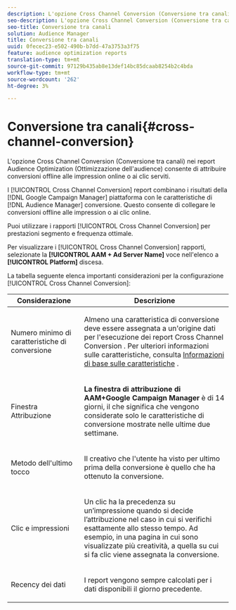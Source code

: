 ```yaml
---
description: L'opzione Cross Channel Conversion (Conversione tra canali) nei report Audience Optimization (Ottimizzazione dell'audience) consente di attribuire conversioni offline alle impression online o ai clic serviti.
seo-description: L'opzione Cross Channel Conversion (Conversione tra canali) nei report Audience Optimization (Ottimizzazione dell'audience) consente di attribuire conversioni offline alle impression online o ai clic serviti.
seo-title: Conversione tra canali
solution: Audience Manager
title: Conversione tra canali
uuid: 0fecec23-e502-490b-b7dd-47a3753a3f75
feature: audience optimization reports
translation-type: tm+mt
source-git-commit: 97129b435ab8e13def14bc85dcaab8254b2c4bda
workflow-type: tm+mt
source-wordcount: '262'
ht-degree: 3%

---
```



# Conversione tra canali{#cross-channel-conversion}

L&#39;opzione Cross Channel Conversion (Conversione tra canali) nei report Audience Optimization (Ottimizzazione dell&#39;audience) consente di attribuire conversioni offline alle impression online o ai clic serviti.

I [!UICONTROL Cross Channel Conversion] report combinano i risultati della [!DNL Google Campaign Manager] piattaforma con le caratteristiche di [!DNL Audience Manager] conversione. Questo consente di collegare le conversioni offline alle impression o ai clic online.

Puoi utilizzare i rapporti [!UICONTROL Cross Channel Conversion] per prestazioni [](../../../reporting/audience-optimization-reports/aor-advertisers/segment-performance.md) segmento e frequenza [](../../../reporting/audience-optimization-reports/aor-advertisers/optimal-frequency.md) ottimale.

Per visualizzare i [!UICONTROL Cross Channel Conversion] rapporti, selezionate la **[!UICONTROL AAM + Ad Server Name]** voce nell&#39;elenco a **[!UICONTROL Platform]** discesa.

La tabella seguente elenca importanti considerazioni per la configurazione [!UICONTROL Cross Channel Conversion]:

<table id="table_62590B4AB7624B619EC9AA8FF89722C9"> 
 <thead> 
  <tr> 
   <th class="entry"> Considerazione </th> 
   <th class="entry"> Descrizione </th> 
  </tr> 
 </thead>
 <tbody> 
  <tr> 
   <td colname="col01"> <p>Numero minimo di caratteristiche di conversione </p> </td> 
   <td colname="col1"> <p>Almeno una caratteristica di conversione deve essere assegnata a un'origine dati per l'esecuzione dei report <span class="wintitle"> Cross Channel Conversion</span> . Per ulteriori informazioni sulle caratteristiche, consulta <a href="../../../features/traits/create-onboarded-rule-based-traits.md"> Informazioni di base sulle caratteristiche</a> . </p> </td> 
  </tr>
  <tr> 
   <td> <p>Finestra Attribuzione </p> </td> 
   <td> <p> <b><span class="uicontrol"> La finestra di attribuzione di AAM+Google Campaign Manager</span></b> è di 14 giorni, il che significa che vengono considerate solo le caratteristiche di conversione mostrate nelle ultime due settimane. </p> </td> 
  </tr> 
  <tr> 
   <td> <p>Metodo dell'ultimo tocco </p> </td> 
   <td> <p>Il creativo che l'utente ha visto per ultimo prima della conversione è quello che ha ottenuto la conversione. </p> </td> 
  </tr> 
  <tr> 
   <td> <p>Clic e impressioni </p> </td> 
   <td> <p>Un clic ha la precedenza su un’impressione quando si decide l’attribuzione nel caso in cui si verifichi esattamente allo stesso tempo. Ad esempio, in una pagina in cui sono visualizzate più creatività, a quella su cui si fa clic viene assegnata la conversione. </p> </td> 
  </tr> 
  <tr> 
   <td> <p>Recency dei dati </p> </td> 
   <td> <p>I report vengono sempre calcolati per i dati disponibili il giorno precedente. </p> </td> 
  </tr> 
 </tbody> 
</table>

